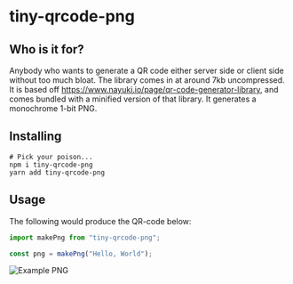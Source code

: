 # tiny-qrcode-png

## Who is it for?

Anybody who wants to generate a QR code either server side or client side without too much bloat. The library comes in at around 7kb uncompressed. It is based off https://www.nayuki.io/page/qr-code-generator-library, and comes bundled with a minified version of that library. It generates a monochrome 1-bit PNG.

## Installing

```
# Pick your poison...
npm i tiny-qrcode-png
yarn add tiny-qrcode-png
```

## Usage

The following would produce the QR-code below:

```ts
import makePng from "tiny-qrcode-png";

const png = makePng("Hello, World");
```

![Example PNG](https://raw.github.com/withaspoon/tiny-qrcode-png/main/example.png)
